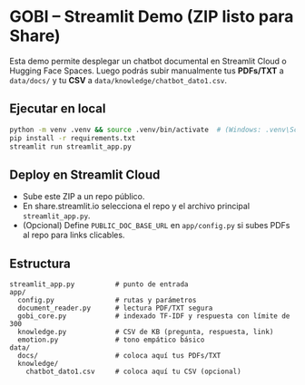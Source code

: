 
# GOBI – Streamlit Demo (ZIP listo para Share)

Esta demo permite desplegar un chatbot documental en Streamlit Cloud o Hugging Face Spaces.
Luego podrás subir manualmente tus **PDFs/TXT** a `data/docs/` y tu **CSV** a `data/knowledge/chatbot_dato1.csv`.

## Ejecutar en local
```bash
python -m venv .venv && source .venv/bin/activate  # (Windows: .venv\Scripts\activate)
pip install -r requirements.txt
streamlit run streamlit_app.py
```

## Deploy en Streamlit Cloud
- Sube este ZIP a un repo público.
- En share.streamlit.io selecciona el repo y el archivo principal `streamlit_app.py`.
- (Opcional) Define `PUBLIC_DOC_BASE_URL` en `app/config.py` si subes PDFs al repo para links clicables.

## Estructura
```
streamlit_app.py          # punto de entrada
app/
  config.py               # rutas y parámetros
  document_reader.py      # lectura PDF/TXT segura
  gobi_core.py            # indexado TF-IDF y respuesta con límite de 300
  knowledge.py            # CSV de KB (pregunta, respuesta, link)
  emotion.py              # tono empático básico
data/
  docs/                   # coloca aquí tus PDFs/TXT
  knowledge/
    chatbot_dato1.csv     # coloca aquí tu CSV (opcional)
```
